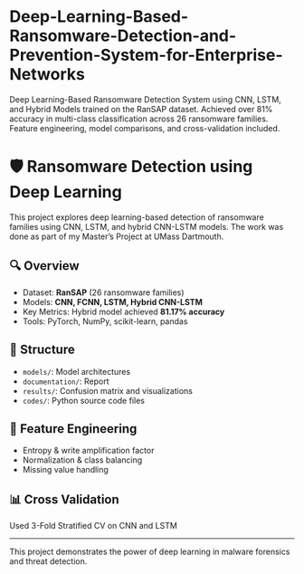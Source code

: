 # Deep-Learning-Based-Ransomware-Detection-and-Prevention-System-for-Enterprise-Networks
Deep Learning-Based Ransomware Detection System using CNN, LSTM, and Hybrid Models trained on the RanSAP dataset. Achieved over 81% accuracy in multi-class classification across 26 ransomware families. Feature engineering, model comparisons, and cross-validation included.

# 🛡️ Ransomware Detection using Deep Learning

This project explores deep learning-based detection of ransomware families using CNN, LSTM, and hybrid CNN-LSTM models. The work was done as part of my Master’s Project at UMass Dartmouth.

## 🔍 Overview
- Dataset: **RanSAP** (26 ransomware families)
- Models: **CNN, FCNN, LSTM, Hybrid CNN-LSTM**
- Key Metrics: Hybrid model achieved **81.17% accuracy**
- Tools: PyTorch, NumPy, scikit-learn, pandas

## 📁 Structure
- `models/`: Model architectures
- `documentation/`: Report
- `results/`: Confusion matrix and visualizations
- `codes/`: Python source code files

## 🧠 Feature Engineering
- Entropy & write amplification factor
- Normalization & class balancing
- Missing value handling

## 📊 Cross Validation
Used 3-Fold Stratified CV on CNN and LSTM

---

This project demonstrates the power of deep learning in malware forensics and threat detection.
